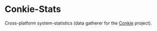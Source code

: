 Conkie-Stats
============
Cross-platform system-statistics (data gatherer for the [Conkie](https://github.com/hash-bang/Conkie) project).
